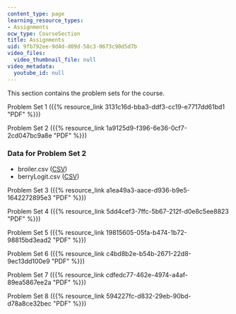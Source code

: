 ```yaml
---
content_type: page
learning_resource_types:
- Assignments
ocw_type: CourseSection
title: Assignments
uid: 9fb792ee-9d4d-d09d-58c3-0673c90d5d7b
video_files:
  video_thumbnail_file: null
video_metadata:
  youtube_id: null
---
```


This section contains the problem sets for the course.

Problem Set 1 ({{% resource_link 3131c16d-bba3-ddf3-cc19-e7717dd61bd1 "PDF" %}})

Problem Set 2 ({{% resource_link 1a9125d9-f396-6e36-0cf7-2cd047bc9a8e "PDF" %}})

### Data for Problem Set 2

*   broiler.csv ([CSV](/courses/economics/14-271-industrial-organization-i-fall-2005/assignments/broiler.csv))
*   berryLogit.csv ([CSV](/courses/economics/14-271-industrial-organization-i-fall-2005/assignments/berrylogit.csv))

Problem Set 3 ({{% resource_link a1ea49a3-aace-d936-b9e5-1642272895e3 "PDF" %}})

Problem Set 4 ({{% resource_link 5dd4cef3-7ffc-5b67-212f-d0e8c5ee8823 "PDF" %}})

Problem Set 5 ({{% resource_link 19815605-05fa-b474-1b72-98815bd3ead2 "PDF" %}})

Problem Set 6 ({{% resource_link c4bd8b2e-b54b-2671-22d8-9ec13dd100e9 "PDF" %}})

Problem Set 7 ({{% resource_link cdfedc77-462e-4974-a4af-89ea5867ee2a "PDF" %}})

Problem Set 8 ({{% resource_link 594227fc-d832-29eb-90bd-d78a8ce32bec "PDF" %}})
